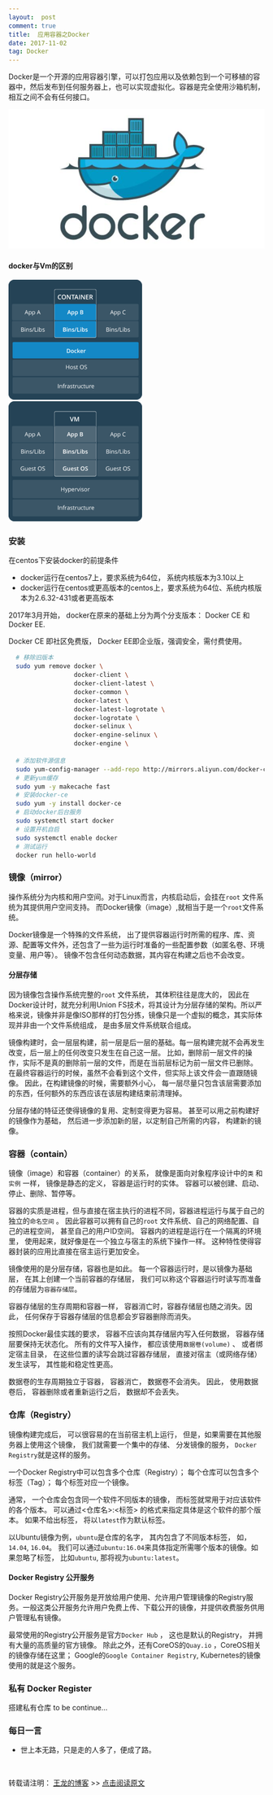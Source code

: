 ```yaml
---
layout:  post
comment: true
title:  应用容器之Docker
date: 2017-11-02
tag: Docker
---
```


Docker是一个开源的应用容器引擎，可以打包应用以及依赖包到一个可移植的容器中，然后发布到任何服务器上，也可以实现虚拟化。容器是完全使用沙箱机制，相互之间不会有任何接口。

![docker](/images/posts/docker/docker.jpg)


####   docker与Vm的区别

![docker](/images/posts/docker/contain.png)     ![VM](/images/posts/docker/vm.png)

### 安装

在centos下安装docker的前提条件

* docker运行在centos7上，要求系统为64位， 系统内核版本为3.10以上
* docker运行在centos或更高版本的centos上，要求系统为64位、系统内核版本为2.6.32-431或者更高版本

2017年3月开始， docker在原来的基础上分为两个分支版本： Docker CE 和 Docker EE. 

Docker CE 即社区免费版， Docker EE即企业版，强调安全，需付费使用。


```bash
  # 移除旧版本
  sudo yum remove docker \ 
                  docker-client \
                  docker-client-latest \
                  docker-common \
                  docker-latest \
                  docker-latest-logrotate \
                  docker-logrotate \
                  docker-selinux \
                  docker-engine-selinux \
                  docker-engine \
                                  
  # 添加软件源信息
  sudo yum-config-manager --add-repo http://mirrors.aliyun.com/docker-ce/linux/centos/docker-ce.repo
  # 更新yum缓存
  sudo yum -y makecache fast
  # 安装docker-ce
  sudo yum -y install docker-ce
  # 启动docker后台服务
  sudo systemctl start docker
  # 设置开机自启
  sudo systemctl enable docker
  # 测试运行
  docker run hello-world                  
```


###  镜像（mirror）
   
   操作系统分为内核和用户空间。对于Linux而言，内核启动后，会挂在`root` 文件系统为其提供用户空间支持。 而Docker镜像（image）,就相当于是一个`root`文件系统。
   
   Docker镜像是一个特殊的文件系统， 出了提供容器运行时所需的程序、库、资源、配置等文件外，还包含了一些为运行时准备的一些配置参数（如匿名卷、环境变量、用户等）。 镜像不包含任何动态数据，其内容在构建之后也不会改变。
   
   
#### 分层存储

   因为镜像包含操作系统完整的`root` 文件系统， 其体积往往是庞大的， 因此在Docker设计时，就充分利用Union FS技术，将其设计为分层存储的架构。所以严格来说，镜像并非是像ISO那样的打包分拣，镜像只是一个虚拟的概念，其实际体现并非由一个文件系统组成， 是由多层文件系统联合组成。
   
   
镜像构建时，会一层层构建，前一层是后一层的基础。每一层构建完就不会再发生改变，后一层上的任何改变只发生在自己这一层。 比如，删除前一层文件的操作，实际不是真的删除前一层的文件，而是在当前层标记为前一层文件已删除。 在最终容器运行的时候，虽然不会看到这个文件，但实际上该文件会一直跟随镜像。 因此，在构建镜像的时候，需要额外小心， 每一层尽量只包含该层需要添加的东西，任何额外的东西应该在该层构建结束前清理掉。


分层存储的特征还使得镜像的复用、定制变得更为容易。 甚至可以用之前构建好的镜像作为基础， 然后进一步添加新的层，以定制自己所需的内容， 构建新的镜像。




### 容器（contain）


镜像（image）和容器（container）的关系， 就像是面向对象程序设计中的`类` 和`实例` 一样， 镜像是静态的定义， 容器是运行时的实体。 容器可以被创建、启动、停止、删除、暂停等。

容器的实质是进程，但与直接在宿主执行的进程不同，容器进程运行与属于自己的独立的`命名空间` 。 因此容器可以拥有自己的`root` 文件系统、自己的网络配置、自己的进程空间， 甚至自己的用户ID空间。 容器内的进程是运行在一个隔离的环境里， 使用起来，就好像是在一个独立与宿主的系统下操作一样。 这种特性使得容器封装的应用比直接在宿主运行更加安全。 


镜像使用的是分层存储，容器也是如此。 每一个容器运行时，是以镜像为基础层， 在其上创建一个当前容器的存储层， 我们可以称这个容器运行时读写而准备的存储层为`容器存储层`。

容器存储层的生存周期和容器一样， 容器消亡时，容器存储层也随之消失。因此， 任何保存于容器存储层的信息都会岁容器删除而消失。

按照Docker最佳实践的要求， 容器不应该向其存储层内写入任何数据， 容器存储层要保持无状态化。 所有的文件写入操作， 都应该使用`数据卷(volume)` 、 或者绑定宿主目录， 在这些位置的读写会跳过容器存储层， 直接对宿主（或网络存储）发生读写， 其性能和稳定性更高。

数据卷的生存周期独立于容器， 容器消亡， 数据卷不会消失。 因此， 使用数据卷后， 容器删除或者重新运行之后， 数据却不会丢失。


###  仓库（Registry）

镜像构建完成后， 可以很容易的在当前宿主机上运行， 但是，如果需要在其他服务器上使用这个镜像， 我们就需要一个集中的存储、 分发镜像的服务， `Docker Registry`就是这样的服务。 

一个Docker Registry中可以包含多个仓库（Registry）； 每个仓库可以包含多个标签（Tag）； 每个标签对应一个镜像。

通常， 一个仓库会包含同一个软件不同版本的镜像， 而标签就常用于对应该软件的各个版本。 可以通过<仓库名>:<标签> 的格式来指定具体是这个软件的那个版本。 如果不给出标签， 将以`latest`作为默认标签。

以Ubuntu镜像为例，`ubuntu`是仓库的名字， 其内包含了不同版本标签， 如， `14.04`, `16.04`。 我们可以通过`ubuntu:16.04`来具体指定所需哪个版本的镜像。如果忽略了标签， 比如`ubuntu`, 那将视为`ubuntu:latest`。

####  Docker Registry 公开服务

Docker Registry公开服务是开放给用户使用、允许用户管理镜像的Registry服务。一般这类公开服务允许用户免费上传、下载公开的镜像，并提供收费服务供用户管理私有镜像。

最常使用的Registry公开服务是官方`Docker Hub` ， 这也是默认的Registry， 并拥有大量的高质量的官方镜像。 除此之外，还有CoreOS的`Quay.io` ，CoreOS相关的镜像存储在这里； Google的`Google Container Registry`, Kubernetes的镜像使用的就是这个服务。

###  私有 Docker Register
  搭建私有仓库
   to be continue...

### 每日一言

*  世上本无路，只是走的人多了，便成了路。

<br>

转载请注明： [王龙的博客](http://wanglong.org.cn/) >> [点击阅读原文](http://wanglong.org.cn/2017/11/Docker/)